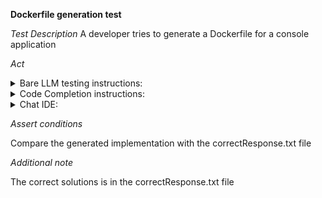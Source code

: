**Dockerfile generation test**

*Test Description*
A developer tries to generate a Dockerfile for a console application

*Act*

<details>
<summary>Bare LLM testing instructions:</summary>

- Open the prompt.txt file
- Copy a question located in the prompt.txt file to the chat window
- Submit the question
- Open the project devops/docker-generating/java

</details>

<details>
<summary>Code Completion instructions:</summary>

- Open the project devops/docker-generating/java
- Open the Dockerfile file
- Type in the file:

```
# Implemented Dockerfile to build a docker image for a project using Java OpenJDK17
```

</details>

<details>
<summary>Chat IDE:</summary>

- Open the project devops/docker-generating/java
- Open the Dockerfile file
- Type in the chat window:

```
Generate a dockerfile using Java openjdk-17. The artifactId is "java", the version is "1.0.0-SNAPSHOT"
```

</details>

*Assert conditions*

Compare the generated implementation with the correctResponse.txt file

*Additional note*

The correct solutions is in the correctResponse.txt file

